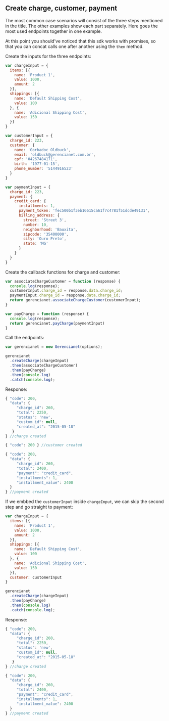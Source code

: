 ## Create charge, customer, payment

The most common case scenarios will consist of the three steps mentioned in the title. The other examples show each part separately. Here goes the most used endpoints together in one example.

At this point you should've noticed that this sdk works with promises, so that you can concat calls one after another using the `then` method.

Create the inputs for the three endpoints:

```js
var chargeInput = {
  items: [{
    name: 'Product 1',
    value: 1000,
    amount: 2
  }],
  shippings: [{
    name: 'Default Shipping Cost',
    value: 100
  }, {
    name: 'Adicional Shipping Cost',
    value: 150
  }]
}

var customerInput = {
  charge_id: 223,
  customer: {
    name: 'Gorbadoc Oldbuck',
    email: 'oldbuck@gerencianet.com.br',
    cpf: '04267484171',
    birth: '1977-01-15',
    phone_number: '5144916523'
  }
}

var paymentInput = {
  charge_id: 223,
  payment: {
    credit_card: {
      installments: 1,
      payment_token: 'fec500b1f3eb16615ca61f7c4781f51dcde49131',
      billing_address: {
        street: 'Street 3',
        number: 10,
        neighborhood: 'Bauxita',
        zipcode: '35400000',
        city: 'Ouro Preto',
        state: 'MG'
      }
    }
  }
}
```

Create the callback functions for charge and customer:

```js
var associateChargeCustomer = function (response) {
  console.log(response);
  customerInput.charge_id = response.data.charge_id;
  paymentInput.charge_id = response.data.charge_id;
  return gerencianet.associateChargeCustomer(customerInput);
}

var payCharge = function (response) {
  console.log(response);
  return gerencianet.payCharge(paymentInput)
}
```

Call the endpoints:

```js
var gerencianet = new Gerencianet(options);

gerencianet
  .createCharge(chargeInput)
  .then(associateChargeCustomer)
  .then(payCharge)
  .then(console.log)
  .catch(console.log);
```

Response:

```js
{ "code": 200,
  "data": {
     "charge_id": 260,
     "total": 2250,
     "status": 'new',
     "custom_id": null,
     "created_at": "2015-05-18"
   }
} //charge created

{ "code": 200 } //customer created

{ "code": 200,
  "data": {
     "charge_id": 260,
     "total": 2400,
     "payment": "credit_card",
     "installments": 1,
     "installment_value": 2400
  }
} //payment created
```

If we embbed the `customerInput` inside `chargeInput`, we can skip the second step and go straight to payment:

```js
var chargeInput = {
  items: [{
    name: 'Product 1',
    value: 1000,
    amount: 2
  }],
  shippings: [{
    name: 'Default Shipping Cost',
    value: 100
  }, {
    name: 'Adicional Shipping Cost',
    value: 150
  }],
  customer: customerInput
}

gerencianet
  .createCharge(chargeInput)
  .then(payCharge)
  .then(console.log)
  .catch(console.log);
```

Response:

```js
{ "code": 200,
  "data": {
     "charge_id": 260,
     "total": 2250,
     "status": 'new',
     "custom_id": null,
     "created_at": "2015-05-18"
   }
} //charge created

{ "code": 200,
  "data": {
     "charge_id": 260,
     "total": 2400,
     "payment": "credit_card",
     "installments": 1,
     "installment_value": 2400
  }
} //payment created
```
